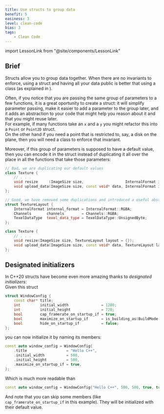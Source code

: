 ```yaml
---
title: Use structs to group data
benefit: 5
easiness: 3
level: clean-code
bias: 3
tags:
    - Clean Code
---
```

import LessonLink from "@site/components/LessonLink"

## Brief

Structs allow you to group data together. When there are no invariants to enforce, using a struct and having all your data public is better that using a class (as explained in <LessonLink slug="design-cohesive-classes"/>).

Often, if you notice that you are passing the same group of parameters to a few functions, it is a great oportunity to create a struct: it will simplify parameter passing, make it easier to add a parameter to the group later, and it adds an abstraction to your code that might help you reason about it and that you might reuse later.<br/>
For example, if many functions take an `x` and a `y` you might refactor this into a `Point` or `Point2D` struct.<br/>
On the other hand if you need a point that is restricted to, say, a disk on the plane, then you will need a class to enforce that invariant.

Moreover, if this group of parameters is supposed to have a default value, then you can encode it in the struct instead of duplicating it all over the place in all the functions that take those parameters:

```cpp
// Bad, we are duplicating our default values
class Texture {
    // . . .
    void resize     (ImageSize size,                   InternalFormat internal_format = InternalFormat::RGBA, Channels channels = Channels::RGBA, TexelDataType texel_data_type = TexelDataType::UnsignedByte);
    void upload_data(ImageSize size, const void* data, InternalFormat internal_format = InternalFormat::RGBA, Channels channels = Channels::RGBA, TexelDataType texel_data_type = TexelDataType::UnsignedByte);
};
```

```cpp
// Good, we have removed some duplications and introduced a useful abstraction
struct TextureLayout {
    InternalFormat internal_format = InternalFormat::RGBA;
    Channels       channels        = Channels::RGBA;
    TexelDataType  texel_data_type = TexelDataType::UnsignedByte;
};

class Texture {
    // . . .
    void resize(ImageSize size, TextureLayout layout = {});
    void upload_data(ImageSize size, const void* data, TextureLayout layout = {});
};
```

## Designated initializers

In C++20 structs have become even more amazing thanks to *designated initializers*:<br/>
Given this struct
```cpp
struct WindowConfig {
    const char* title;                                                            // The title that will be displayed in the title bar of the window
    int         initial_width               = 1280;                               // Initial width of the window
    int         initial_height              = 720;                                // Initial height of the window
    bool        cap_framerate_on_startup_if = true;                               // Whether the framerate should be capped or not (this can later be changed at runtime through window.cap_framerate_if())
    bool        maximize_on_startup_if      = is_building_as(BuildMode::Release); // Whether the window will be maximized when the application starts.
    bool        hide_on_startup_if          = false;                              // Whether the window will be hidden when the application starts.
};
```

you can now initialize it by naming its members:
```cpp
const auto window_config = WindowConfig{
    .title                  = "Hello C++",
    .initial_width          = 500,
    .initial_height         = 500,
    .maximize_on_startup_if = true,
};
```

Which is much more readable than
```cpp
const auto window_config = WindowConfig{"Hello C++", 500, 500, true, true, false};
```

And note that you can skip some members (like `cap_framerate_on_startup_if` in this example). They will be initialized with their default value.